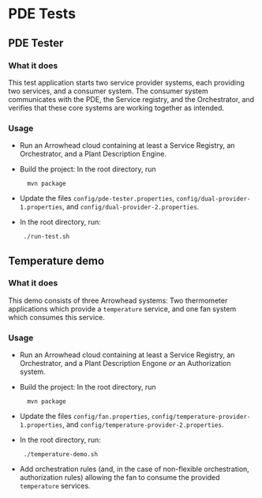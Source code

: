 # PDE Tests

## PDE Tester

### What it does

This test application starts two service provider systems, each providing two services, and a consumer system. The consumer system communicates with the PDE, the Service registry, and the Orchestrator, and verifies that these core systems are working together as intended.

### Usage

- Run an Arrowhead cloud containing at least a Service Registry, an Orchestrator, and a Plant Description Engine.
- Build the project: In the root directory, run

        mvn package

- Update the files `config/pde-tester.properties`, `config/dual-provider-1.properties`, and `config/dual-provider-2.properties`.
- In the root directory, run:

       ./run-test.sh

## Temperature demo

### What it does

This demo consists of three Arrowhead systems: Two thermometer applications which provide a `temperature` service, and one fan system which consumes this service.

### Usage

- Run an Arrowhead cloud containing at least a Service Registry, an Orchestrator, and a Plant Description Engone _or_ an Authorization system.
- Build the project: In the root directory, run

        mvn package

- Update the files `config/fan.properties`, `config/temperature-provider-1.properties`, and `config/temperature-provider-2.properties`.
- In the root directory, run:

       ./temperature-demo.sh

- Add orchestration rules (and, in the case of non-flexible orchestration, authorization rules) allowing the fan to consume the provided `temperature` services.
